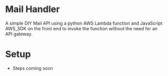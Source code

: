 # Mail Handler
A simple DIY Mail API using a python AWS Lambda function and JavaScript AWS_SDK on the front end to invoke the function without the need for an API gateway.

# Setup
- Steps coming soon
